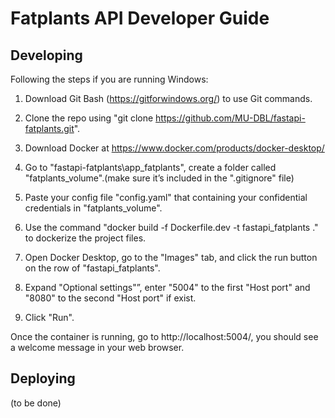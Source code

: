 # Fatplants API Developer Guide

## Developing

Following the steps if you are running Windows:

1. Download Git Bash (https://gitforwindows.org/) to use Git commands.

2. Clone the repo using "git clone https://github.com/MU-DBL/fastapi-fatplants.git".

3. Download Docker at https://www.docker.com/products/docker-desktop/

4. Go to "fastapi-fatplants\app_fatplants", create a folder called "fatplants_volume".(make sure it’s included in the ".gitignore" file)

5. Paste your config file "config.yaml" that containing your confidential credentials in "fatplants_volume".

6. Use the command "docker build -f Dockerfile.dev -t fastapi_fatplants ." to dockerize the project files.

7. Open Docker Desktop, go to the "Images" tab, and click the run button on the row of "fastapi_fatplants".

8. Expand "Optional settings"”, enter "5004" to the first "Host port" and "8080" to the second "Host port" if exist.

9. Click "Run".

Once the container is running, go to http://localhost:5004/, you should see a welcome message in your web browser.

## Deploying

(to be done)
